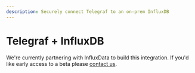 ```yaml
---
description: Securely connect Telegraf to an on-prem InfluxDB
---
```


# Telegraf + InfluxDB

We're currently partnering with InfluxData to build this integration. If you'd like early access to a beta please [contact us](https://www.ockam.io/contact/form).
